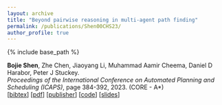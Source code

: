 ```yaml
---
layout: archive
title: "Beyond pairwise reasoning in multi-agent path finding"
permalink: /publications/Shen00CHS23/
author_profile: true
---
```


{% include base_path %}

**Bojie Shen**, Zhe Chen, Jiaoyang Li, Muhammad Aamir Cheema, Daniel D Harabor, Peter J Stuckey.                
<i>Proceedings of the International Conference on Automated Planning and Scheduling (ICAPS)</i>, page 384-392, 2023.  (CORE - A*)            
[<a href="javascript:void(0)" onclick="(function(target, id) { if ($('#' + id).css('display') == 'block') { $('#' + id).hide('fast'); $(target).text('bibtex') } else { $('#' + id).show('fast'); $(target).text('bibtex▲') } })(this, 'bibtex-Shen00CHS23');">bibtex</a>]
[[pdf](https://bshen95.github.io/bojieshen.me/files/Shen00CHS23.pdf)]
[[publisher](https://ojs.aaai.org/index.php/ICAPS/article/view/27217)]
[[code](https://github.com/bshen95/CBSH2-RTC-CHBP)]
[[slides](https://bshen95.github.io/bojieshen.me/files/ICAPS-23.pdf)]
<div id="bibtex-Shen00CHS23" style="display:none">
<pre>@inproceedings{DBLP:conf/aips/Shen00CHS23,
  author       = {Bojie Shen and
                  Zhe Chen and
                  Jiaoyang Li and
                  Muhammad Aamir Cheema and
                  Daniel Damir Harabor and
                  Peter J. Stuckey},
  editor       = {Sven Koenig and
                  Roni Stern and
                  Mauro Vallati},
  title        = {Beyond Pairwise Reasoning in Multi-Agent Path Finding},
  booktitle    = {Proceedings of the Thirty-Third International Conference on Automated
                  Planning and Scheduling, Prague, Czech Republic, July 8-13, 2023},
  pages        = {384--392},
  publisher    = {AAAI Press},
  year         = {2023},
  url          = {https://doi.org/10.1609/icaps.v33i1.27217},
  doi          = {10.1609/ICAPS.V33I1.27217},
  timestamp    = {Mon, 03 Jun 2024 16:37:45 +0200},
  biburl       = {https://dblp.org/rec/conf/aips/Shen00CHS23.bib},
  bibsource    = {dblp computer science bibliography, https://dblp.org}
}
</pre></div> 

